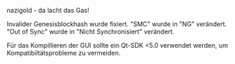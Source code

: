 nazigold - da lacht das Gas! 


Invalider Genesisblockhash wurde fixiert.
"SMC" wurde in "NG" verändert.
"Out of Sync" wurde in "Nicht Synchronisiert" verändert.

Für das Kompillieren der GUI sollte ein  Qt-SDK <5.0 verwendet werden, um Kompatibiltätsprobleme zu vermeiden.

